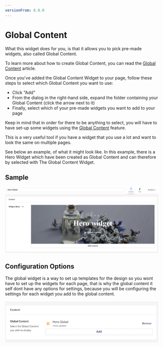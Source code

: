 ```yaml
---
versionFrom: 8.0.0
---
```


# Global Content

What this widget does for you, is that it allows you to pick pre-made widgets, also called Global Content.

To learn more about how to create Global Content, you can read the [Global Content](../../Content-Types/Global-Content/index.md) article.

Once you've added the Global Content Widget to your page, follow these steps to select which Global Content you want to use:

- Click "Add"
- From the dialog in the right-hand side, expand the folder containing your Global Content (click the arrow next to it)
- Finally, select which of your pre-made widgets you want to add to your page

Keep in mind that in order for there to be anything to select, you will have to have set-up some widgets using the [Global Content](../../Content-Types/Global-Content/index.md) feature.

This is a very useful tool if you have a widget that you use a lot and want to look the same on multiple pages.

See below an example, of what it might look like. In this example, there is a Hero Widget which have been created as Global Content and can therefore by selected with The Global Content Widget.

## Sample

![Configuration options for the Global Content widget](images/Hero-global.png)

## Configuration Options

The global widget is a way to set up templates for the design so you wont have to set up the widgets for each page, that is why the global content it self dont have any options for settings, because you will be configuring the settings for each widget you add to the global content.


![Configuration options for the Global Content widget](images/Global-widget.png)
